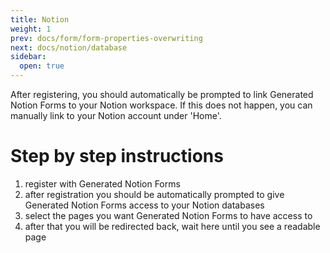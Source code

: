 ```yaml
---
title: Notion
weight: 1
prev: docs/form/form-properties-overwriting
next: docs/notion/database
sidebar:
  open: true
---
```


After registering, you should automatically be prompted to link Generated Notion Forms to your Notion workspace. If this does not happen, you can manually link to your Notion account under 'Home'.

# Step by step instructions

1. register with Generated Notion Forms
2. after registration you should be automatically prompted to give Generated Notion Forms access to your Notion databases
3. select the pages you want Generated Notion Forms to have access to
4. after that you will be redirected back, wait here until you see a readable page

